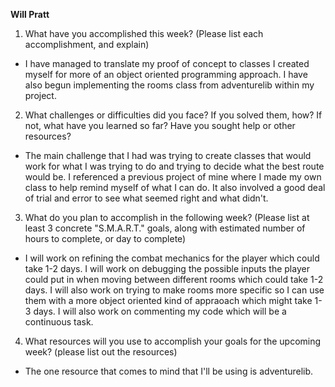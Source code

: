 **Will Pratt**
1. What have you accomplished this week? (Please list each accomplishment, and explain)
* I have managed to translate my proof of concept to classes I created myself for more of an object oriented programming approach. I have also begun implementing the rooms class from adventurelib within my project.
2. What challenges or difficulties did you face? If you solved them, how? If not, what have you learned so far? Have you sought help or other resources?
* The main challenge that I had was trying to create classes that would work for what I was trying to do and trying to decide what the best route would be. I referenced a previous project of mine where I made my own class to help remind myself of what I can do. It also involved a good deal of trial and error to see what seemed right and what didn't.
3. What do you plan to accomplish in the following week? (Please list at least 3 concrete "S.M.A.R.T." goals, along with estimated number of hours to complete, or day to complete)
* I will work on refining the combat mechanics for the player which could take 1-2 days. I will work on debugging the possible inputs the player could put in when moving between different rooms which could take 1-2 days. I will also work on trying to make rooms more specific so I can use them with a more object oriented kind of appraoach which might take 1-3 days. I will also work on commenting my code which will be a continuous task.
4. What resources will you use to accomplish your goals for the upcoming week? (please list out the resources)
* The one resource that comes to mind that I'll be using is adventurelib.
